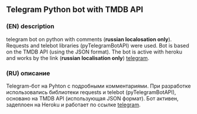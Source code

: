 ## Telegram Python bot with TMDB API
### (EN) description
telegram bot on python with comments (**russian localosation only**). Requests and telebot libraries (pyTelegramBotAPI) were used. Bot is based on the TMDB API (using the JSON format). The bot is active with heroku and works by the link (**russian localisation only**) [telegram](https://t.me/TMDb_studying_bot).
### (RU) описание
Telegram-бот на Pyhton с подробными комментариями. При разработке использовались библиотеки requests и telebot (pyTelegramBotAPI), основано на TMDB API (использующая JSON формат). Бот активен, задеплоен на Heroku и работает по ссылке [telegram](https://t.me/TMDb_studying_bot).
